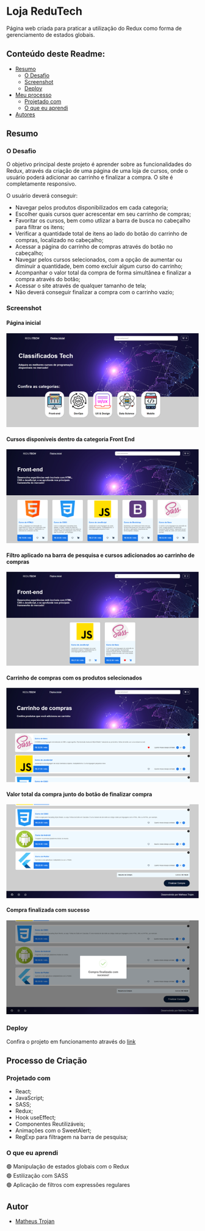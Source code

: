 # Loja ReduTech

<p>Página web criada para praticar a utilização do Redux como forma de gerenciamento de estados globais.</p>

## Conteúdo deste Readme:

- [Resumo](#resumo)
  - [O Desafio](#o-desafio)
  - [Screenshot](#screenshot)
  - [Deploy](#deploy)
- [Meu processo](#meu-processo)
  - [Projetado com](#projetado-com)
  - [O que eu aprendi](#o-que-eu-aprendi)
- [Autores](#autores)

## Resumo

### O Desafio

O objetivo principal deste projeto é aprender sobre as funcionalidades do Redux, através da criação de uma página de uma loja de cursos, onde o usuário poderá adicionar ao carrinho e finalizar a compra. O site é completamente responsivo.

O usuário deverá conseguir:

- Navegar pelos produtos disponibilizados em cada categoria;
- Escolher quais cursos quer acrescentar em seu carrinho de compras;
- Favoritar os cursos, bem como utlizar a barra de busca no cabeçalho para filtrar os itens;
- Verificar a quantidade total de itens ao lado do botão do carrinho de compras, localizado no cabeçalho;
- Acessar a página do carrinho de compras através do botão no cabeçalho;
- Navegar pelos cursos selecionados, com a opção de aumentar ou diminuir a quantidade, bem como excluir algum curso do carrinho;
- Acompanhar o valor total da compra de forma simultânea e finalizar a compra através do botão;
- Acessar o site através de qualquer tamanho de tela;
- Não deverá conseguir finalizar a compra com o carrinho vazio;

### Screenshot

#### Página inicial

![](/public/prints/print1.png)

#### Cursos disponíveis dentro da categoria Front End

![](/public/prints/print2.png)

#### Filtro aplicado na barra de pesquisa e cursos adicionados ao carrinho de compras

![](/public/prints/print3.png)

#### Carrinho de compras com os produtos selecionados

![](/public/prints/print4.png)

#### Valor total da compra junto do botão de finalizar compra

![](/public/prints/print5.png)

#### Compra finalizada com sucesso

![](/public/prints/print6.png)

### Deploy

Confira o projeto em funcionamento através do [link](https://redu-tech.vercel.app/)

## Processo de Criação

### Projetado com

- React;
- JavaScript;
- SASS;
- Redux;
- Hook useEffect;
- Componentes Reutilizáveis;
- Animações com o SweetAlert;
- RegExp para filtragem na barra de pesquisa;

### O que eu aprendi

🟢 Manipulação de estados globais com o Redux<br>
🟢 Estilização com SASS<br>
🟢 Aplicação de filtros com expressões regulares<br>

## Autor

- [Matheus Trojan](https://www.linkedin.com/in/matheus-trojan/)
